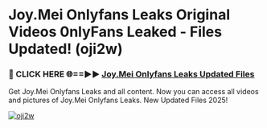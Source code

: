 # Joy.Mei Onlyfans Leaks Original Videos 0nlyFans Leaked - Files Updated! (oji2w)

<h3>🔴 CLICK HERE 🌐==►► <a href="https://tinyurl.com/3hn5wdd3" rel="nofollow">Joy.Mei Onlyfans Leaks Updated Files</a></h3>

Get Joy.Mei Onlyfans Leaks and all content. Now you can access all videos and pictures of Joy.Mei Onlyfans Leaks. New Updated Files 2025!

[![oji2w](https://i.imgur.com/4HnBqBT.gif)](https://tinyurl.com/3hn5wdd3)
